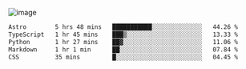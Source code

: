 ![image](https://github-profile-trophy.vercel.app/?username=CMOISDEAD&theme=oldie&row=1&no-frame=true&no-bg=true&margin-w=15&margin-h=15)
<!--START_SECTION:waka-->

```txt
Astro        5 hrs 48 mins   ███████████░░░░░░░░░░░░░░   44.26 %
TypeScript   1 hr 45 mins    ███▒░░░░░░░░░░░░░░░░░░░░░   13.33 %
Python       1 hr 27 mins    ██▓░░░░░░░░░░░░░░░░░░░░░░   11.06 %
Markdown     1 hr 1 min      ██░░░░░░░░░░░░░░░░░░░░░░░   07.84 %
CSS          35 mins         █░░░░░░░░░░░░░░░░░░░░░░░░   04.45 %
```

<!--END_SECTION:waka--> 
